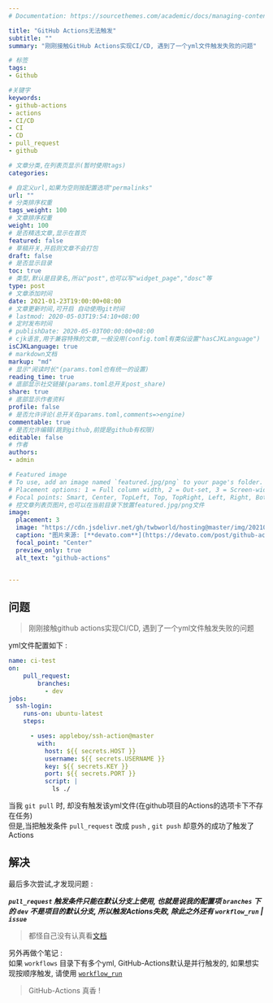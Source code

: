 ```yaml
---
# Documentation: https://sourcethemes.com/academic/docs/managing-content/

title: "GitHub Actions无法触发"
subtitle: ""
summary: "刚刚接触GitHub Actions实现CI/CD, 遇到了一个yml文件触发失败的问题"

# 标签
tags: 
- Github

#关键字
keywords:
- github-actions
- actions
- CI/CD
- CI
- CD
- pull_request
- github

# 文章分类,在列表页显示(暂时使用tags)
categories: 

# 自定义url,如果为空则按配置选项"permalinks"
url: ""
# 分类排序权重
tags_weight: 100
# 文章排序权重
weight: 100
# 是否精选文章,显示在首页
featured: false
# 草稿开关,开启则文章不会打包
draft: false
# 是否显示目录
toc: true
# 类型,默认是目录名,所以"post",也可以写"widget_page","dosc"等
type: post
# 文章添加时间
date: 2021-01-23T19:00:00+08:00
# 文章更新时间,可开启 自动使用git时间
# lastmod: 2020-05-03T19:54:10+08:00
# 定时发布时间
# publishDate: 2020-05-03T00:00:00+08:00
# cjk语言,用于兼容特殊的文章,一般没用(config.toml有类似设置"hasCJKLanguage")
isCJKLanguage: true
# markdown文档
markup: "md"
# 显示"阅读时长"(params.toml也有统一的设置)
reading_time: true
# 底部显示社交链接(params.toml总开关post_share)
share: true
# 底部显示作者资料
profile: false
# 是否允许评论(总开关在params.toml,comments=>engine)
commentable: true
# 是否允许编辑(跳到github,前提是github有权限)
editable: false
# 作者
authors:
- admin

# Featured image
# To use, add an image named `featured.jpg/png` to your page's folder.
# Placement options: 1 = Full column width, 2 = Out-set, 3 = Screen-width
# Focal points: Smart, Center, TopLeft, Top, TopRight, Left, Right, BottomLeft, Bottom, BottomRight.
# 控文章列表页图片,也可以在当前目录下放置featured.jpg/png文件
image:
  placement: 3
  image: "https://cdn.jsdelivr.net/gh/twbworld/hosting@master/img/20210123192853.jpg"
  caption: "图片来源: [**devato.com**](https://devato.com/post/github-actions-for-phoenix)"
  focal_point: "Center"
  preview_only: true
  alt_text: "github-actions"


---
```









## 问题

> 刚刚接触github actions实现CI/CD, 遇到了一个yml文件触发失败的问题

yml文件配置如下 :
``` yml
name: ci-test
on:
    pull_request:
        branches:
          - dev
jobs:
  ssh-login:
    runs-on: ubuntu-latest
    steps:

      - uses: appleboy/ssh-action@master
        with:
          host: ${{ secrets.HOST }}
          username: ${{ secrets.USERNAME }}
          key: ${{ secrets.KEY }}
          port: ${{ secrets.PORT }}
          script: |
            ls ./
```
当我 `git pull` 时, 却没有触发该yml文件(在github项目的Actions的选项卡下不存在任务)  
但是,当把触发条件 `pull_request` 改成 `push` , `git push` 却意外的成功了触发了Actions

## 解决

最后多次尝试,才发现问题 :

***`pull_request` 触发条件只能在默认分支上使用, 也就是说我的配置项 `branches` 下的 `dev` 不是项目的默认分支, 所以触发Actions失败, 除此之外还有 `workflow_run` | `issue`***

> 都怪自己没有认真看[文档](https://docs.github.com/cn/actions/reference/events-that-trigger-workflows)

另外再做个笔记 :  
如果 `workflows` 目录下有多个yml, GitHub-Actions默认是并行触发的, 如果想实现按顺序触发, 请使用 [`workflow_run`](https://docs.github.com/cn/actions/reference/events-that-trigger-workflows#workflow_run)

> GitHub-Actions 真香 !
